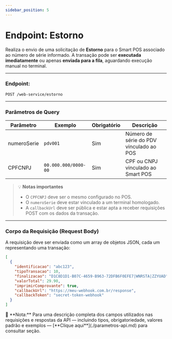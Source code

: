 ```yaml
---
sidebar_position: 5
---
```

# Endpoint: Estorno

Realiza o envio de uma solicitação de **Estorno** para o Smart POS associado ao número de série informado. A transação pode ser **executada imediatamente** ou apenas **enviada para a fila**, aguardando execução manual no terminal.

---

### Endpoint:

```http
POST /web-service/estorno
```

---

### Parâmetros de Query

| Parâmetro   | Exemplo              | Obrigatório | Descrição                               |
| ----------- | -------------------- | ----------- | --------------------------------------- |
| numeroSerie | `pdv001`             | Sim         | Número de série do PDV vinculado ao POS |
| CPFCNPJ     | `00.000.000/0000-00` | Sim         | CPF ou CNPJ vinculado ao Smart POS      |

> 💡 **Notas importantes**
>
> * O `CPFCNPJ` deve ser o mesmo configurado no POS.
> * O `numeroSerie` deve estar vinculado a um terminal homologado.
> * A `callbackUrl` deve ser pública e estar apta a receber requisições POST com os dados da transação.

---

### Corpo da Requisição (Request Body)

A requisição deve ser enviada como um array de objetos JSON, cada um representando uma transação:

```json
[
  {
    "identificacao": "abc123",
    "tipoTransacao": 10,
    "finalizacao": "D1C8D1D1-B07C-4659-B963-72DFB6F0EFE7|WNRSTA|ZZYUAD",
    "valorTotal": 29.90,
    "imprimirComprovante": true,
    "callbackUrl": "https://meu-webhook.com.br/response",
    "callbackToken": "secret-token-webhook"
  }
]
```

<aside>
📌 **Nota:**  
Para uma descrição completa dos campos utilizados nas requisições e respostas da API — incluindo tipos, obrigatoriedade, valores padrão e exemplos — [**Clique aqui**](./parametros-api.md) para consultar seção.
</aside>